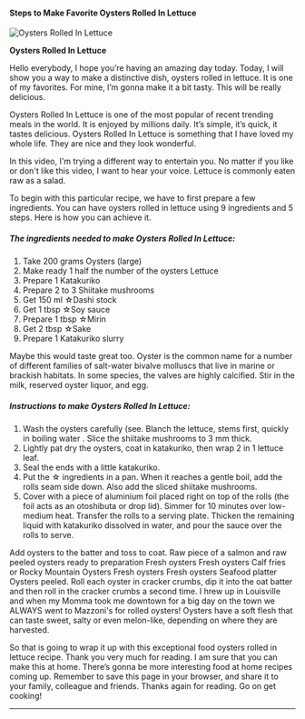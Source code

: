             

#### Steps to Make Favorite Oysters Rolled In Lettuce

![Oysters Rolled In Lettuce](https://img-global.cpcdn.com/recipes/6682633638510592/751x532cq70/oysters-rolled-in-lettuce-recipe-main-photo.jpg)

**Oysters Rolled In Lettuce**

Hello everybody, I hope you’re having an amazing day today. Today, I will show you a way to make a distinctive dish, oysters rolled in lettuce. It is one of my favorites. For mine, I’m gonna make it a bit tasty. This will be really delicious.

Oysters Rolled In Lettuce is one of the most popular of recent trending meals in the world. It is enjoyed by millions daily. It’s simple, it’s quick, it tastes delicious. Oysters Rolled In Lettuce is something that I have loved my whole life. They are nice and they look wonderful.

In this video, I'm trying a different way to entertain you. No matter if you like or don't like this video, I want to hear your voice. Lettuce is commonly eaten raw as a salad.

To begin with this particular recipe, we have to first prepare a few ingredients. You can have oysters rolled in lettuce using 9 ingredients and 5 steps. Here is how you can achieve it.

##### The ingredients needed to make Oysters Rolled In Lettuce:

1.  Take 200 grams Oysters (large)
2.  Make ready 1 half the number of the oysters Lettuce
3.  Prepare 1 Katakuriko
4.  Prepare 2 to 3 Shiitake mushrooms
5.  Get 150 ml ☆Dashi stock
6.  Get 1 tbsp ☆Soy sauce
7.  Prepare 1 tbsp ☆Mirin
8.  Get 2 tbsp ☆Sake
9.  Prepare 1 Katakuriko slurry

Maybe this would taste great too. Oyster is the common name for a number of different families of salt-water bivalve molluscs that live in marine or brackish habitats. In some species, the valves are highly calcified. Stir in the milk, reserved oyster liquor, and egg.

##### Instructions to make Oysters Rolled In Lettuce:

1.  Wash the oysters carefully (see. Blanch the lettuce, stems first, quickly in boiling water . Slice the shiitake mushrooms to 3 mm thick.
2.  Lightly pat dry the oysters, coat in katakuriko, then wrap 2 in 1 lettuce leaf.
3.  Seal the ends with a little katakuriko.
4.  Put the ☆ ingredients in a pan. When it reaches a gentle boil, add the rolls seam side down. Also add the sliced shiitake mushrooms.
5.  Cover with a piece of aluminium foil placed right on top of the rolls (the foil acts as an otoshibuta or drop lid). Simmer for 10 minutes over low-medium heat. Transfer the rolls to a serving plate. Thicken the remaining liquid with katakuriko dissolved in water, and pour the sauce over the rolls to serve.

Add oysters to the batter and toss to coat. Raw piece of a salmon and raw peeled oysters ready to preparation Fresh oysters Fresh oysters Calf fries or Rocky Mountain Oysters Fresh oysters Fresh oysters Seafood platter Oysters peeled. Roll each oyster in cracker crumbs, dip it into the oat batter and then roll in the cracker crumbs a second time. I hrew up in Louisville and when my Momma took me downtown for a big day on the town we ALWAYS went to Mazzoni's for rolled oysters! Oysters have a soft flesh that can taste sweet, salty or even melon-like, depending on where they are harvested.

So that is going to wrap it up with this exceptional food oysters rolled in lettuce recipe. Thank you very much for reading. I am sure that you can make this at home. There’s gonna be more interesting food at home recipes coming up. Remember to save this page in your browser, and share it to your family, colleague and friends. Thanks again for reading. Go on get cooking!

* * *